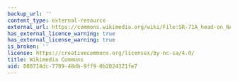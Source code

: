 ```yaml
---
backup_url: ''
content_type: external-resource
external_url: https://commons.wikimedia.org/wiki/File:SR-71A_head-on_NASA_Dryden_1995.jpg
has_external_licence_warning: true
has_external_license_warning: true
is_broken: ''
license: https://creativecommons.org/licenses/by-nc-sa/4.0/
title: Wikimedia Commons
uid: 008714dc-7709-48db-9ff9-0b2024321fe7
---
```


